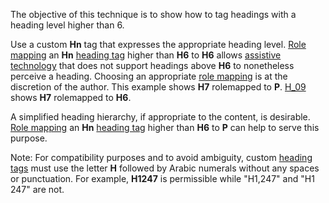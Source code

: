 The objective of this technique is to show how to tag headings with a heading level higher than 6. 

Use a custom **Hn** tag that expresses the appropriate heading level.  [Role mapping](https://www.pdfa.org/glossary-of-accessibility-terminology-in-pdf/#role-mapping) an **Hn** [heading tag](https://www.pdfa.org/glossary-of-accessibility-terminology-in-pdf/#heading-tag) higher than **H6** to **H6** allows [assistive technology](https://www.pdfa.org/glossary-of-accessibility-terminology-in-pdf/#assistive-technology) that does not support headings above **H6** to nonetheless perceive a heading. Choosing an appropriate [role mapping](https://www.pdfa.org/glossary-of-accessibility-terminology-in-pdf/#role-mapping) is at the discretion of the author. This example shows **H7** rolemapped to **P**. [H_09](https://pdfa.org/techniques-for-accessible-pdf/heading-level-7-correctly-rolemapped-to-h6/UA1_Tpdf-H_09/) shows **H7** rolemapped to **H6**.

A simplified heading hierarchy, if appropriate to the content, is desirable. [Role mapping](https://www.pdfa.org/glossary-of-accessibility-terminology-in-pdf/#role-mapping) an **Hn** [heading tag](https://www.pdfa.org/glossary-of-accessibility-terminology-in-pdf/#heading-tag) higher than **H6** to **P** can help to serve this purpose.

Note: For compatibility purposes and to avoid ambiguity, custom [heading tags](https://www.pdfa.org/glossary-of-accessibility-terminology-in-pdf/#heading-tag) must use the letter **H** followed by Arabic numerals without any spaces or punctuation. For example, **H1247** is permissible while "H1,247" and "H1 247" are not.

